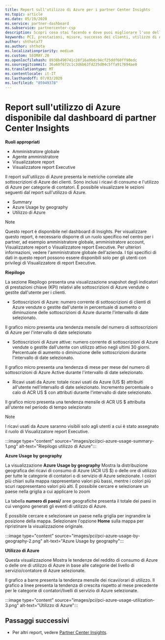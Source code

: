 ```yaml
---
title: Report sull'utilizzo di Azure per i partner Center Insights
ms.topic: article
ms.date: 05/19/2020
ms.service: partner-dashboard
ms.subservice: partnercenter-csp
description: Scopri cosa stai facendo e dove puoi migliorare l'uso delle sottoscrizioni di Azure che Vendi o Gestisci per i tuoi clienti.
keywords: PCI, prestazioni, misure, successo dei clienti, utilizzo di Azure, sottoscrizioni, analisi, report
author: shthota77
ms.author: shthota
ms.localizationpriority: medium
ms.custom: SEOMAY.20
ms.openlocfilehash: 8938b490741c28f16a9bdc94cf25ddf60ff90edc
ms.sourcegitcommit: 36a60f672c1c3d6b63fd225d04c5ffa917694ae0
ms.translationtype: MT
ms.contentlocale: it-IT
ms.lasthandoff: 07/03/2020
ms.locfileid: "85949378"
---
```

# <a name="azure-usage-report-available-from-the-partner-center-insights-dashboard"></a>Report sull'utilizzo di Azure disponibile dal dashboard di partner Center Insights

**Ruoli appropriati**
- Amministratore globale
- Agente amministratore
- Visualizzatore report
- Visualizzatore report Executive

Il report sull'utilizzo di Azure presenta le metriche correlate alle sottoscrizioni di Azure dei clienti. Sono inclusi i ricavi di consumo e l'utilizzo di Azure per categorie di contatori. È possibile visualizzare le sezioni seguenti dal report sull'utilizzo di Azure.

- Summary
- Azure Usage by geography
- Utilizzo di Azure

 > [!NOTE]
 > Questo report è disponibile nel dashboard di Insights. Per visualizzare questo report, è necessario disporre di un ruolo specifico nel centro per i partner, ad esempio amministratore globale, amministratore account, Visualizzatore report o Visualizzatore report Executive. Per ulteriori informazioni, vedere l'amministratore globale dell'azienda. I tipi specifici di dati in questo report possono essere disponibili solo per gli utenti con privilegi di Visualizzatore di report Executive.

**Riepilogo**

La sezione Riepilogo presenta una visualizzazione snapshot degli indicatori di prestazioni chiave (KPI) relativi alle sottoscrizioni di Azure vendute o gestite dall'utente per i clienti.  

- Sottoscrizioni di Azure: numero corrente di sottoscrizioni di clienti di Azure vendute o gestite dall'utente in percentuale di aumento o diminuzione delle sottoscrizioni di Azure durante l'intervallo di date selezionato.

Il grafico micro presenta una tendenza mensile del numero di sottoscrizioni di Azure per l'intervallo di date selezionato
- Sottoscrizioni di Azure attive: numero corrente di sottoscrizioni di Azure vendute o gestite dall'utente con utilizzo attivo negli ultimi 30 giorni.
Percentuale di aumento o diminuzione delle sottoscrizioni durante l'intervallo di date selezionato.

Il grafico micro presenta una tendenza di mese per mese del numero di sottoscrizioni di Azure Active durante l'intervallo di date selezionato.

- Ricavi usati da Azure: totale ricavi usati da Azure (US $) attribuiti all'utente nell'intervallo di date selezionato.
Incremento percentuale o calo di ACR US $ con attributi durante l'intervallo di date selezionato. 

Il grafico micro presenta una tendenza mensile di ACR US $ attribuita all'utente nel periodo di tempo selezionato


> [!NOTE]
 > I ricavi usati da Azure saranno visibili solo agli utenti a cui è stato assegnato il ruolo di Visualizzatore report Executive.

:::image type="content" source="images/pci/pci-azure-usage-summary-1.png" alt-text="Riepilogo utilizzo di Azure":::

**Azure Usage by geography**

La visualizzazione **Azure Usage by geography** Mostra la distribuzione geografica dei ricavi di consumo di Azure (ACR US $) o delle ore di utilizzo per tutte le categorie di contatori o di servizio di Azure selezionate. I colori più chiari sulla mappa rappresentano valori più bassi, mentre i colori più scuri rappresentano valori più alti. È possibile cercare e selezionare un paese nella griglia a cui applicare lo zoom 

La tabella **numero di paesi/** aree geografiche presenta il totale dei paesi in cui vengono generati gli eventi di utilizzo di Azure.

È possibile cercare e selezionare un paese nella griglia per ingrandire la posizione della mappa. Selezionare l'opzione **Home** sulla mappa per ripristinare la visualizzazione originale.

:::image type="content" source="images/pci/pci-azure-usage-by-geography-2.png" alt-text="Azure Usage by geography":::

**Utilizzo di Azure**

Questa visualizzazione Mostra le tendenze del reddito di consumo di Azure o delle ore di utilizzo di Azure in base alle categorie del livello di servizio/contatore di Azure selezionate. 

Il grafico a barre presenta la tendenza mensile dei ricavi/orari di utilizzo. Il grafico a linee presenta la tendenza di crescita rispetto al mese precedente per le categorie di contatori/livelli di servizio di Azure selezionate.

:::image type="content" source="images/pci/pci-azure-usage-utilization-3.png" alt-text="Utilizzo di Azure":::

## <a name="next-steps"></a>Passaggi successivi

- Per altri report, vedere [Partner Center Insights](partner-center-insights.md).
